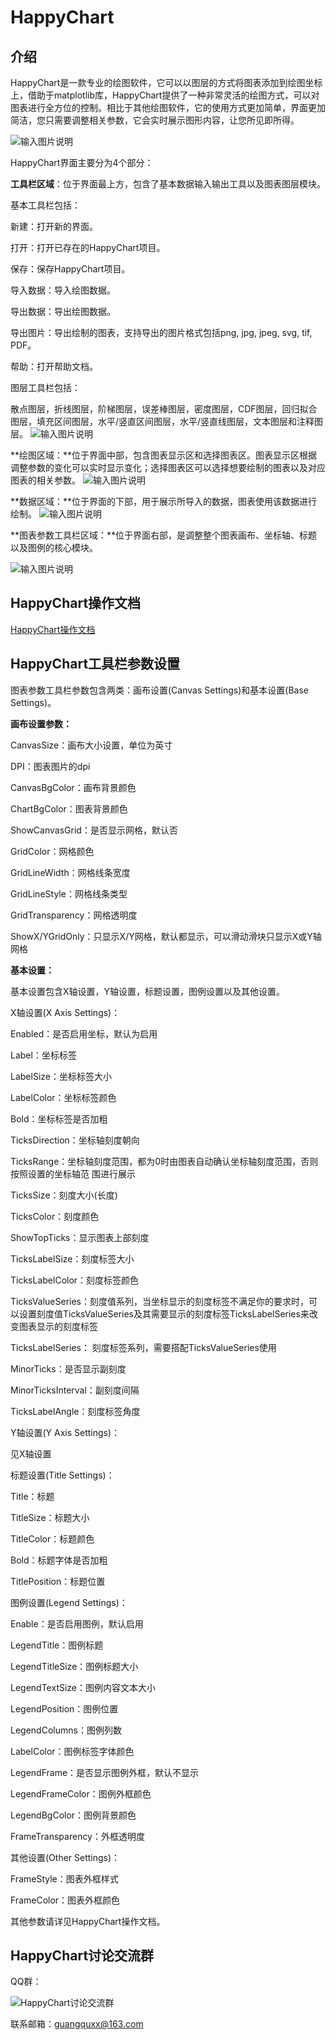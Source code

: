 # HappyChart

## 介绍

HappyChart是一款专业的绘图软件，它可以以图层的方式将图表添加到绘图坐标上，借助于matplotlib库，HappyChart提供了一种非常灵活的绘图方式，可以对图表进行全方位的控制。相比于其他绘图软件，它的使用方式更加简单，界面更加简洁，您只需要调整相关参数，它会实时展示图形内容，让您所见即所得。

![输入图片说明](images/hc0.png)

HappyChart界面主要分为4个部分：

**工具栏区域**：位于界面最上方，包含了基本数据输入输出工具以及图表图层模块。

基本工具栏包括：

新建：打开新的界面。

打开：打开已存在的HappyChart项目。

保存：保存HappyChart项目。

导入数据：导入绘图数据。

导出数据：导出绘图数据。

导出图片：导出绘制的图表，支持导出的图片格式包括png, jpg, jpeg, svg, tif, PDF。

帮助：打开帮助文档。

图层工具栏包括：

散点图层，折线图层，阶梯图层，误差棒图层，密度图层，CDF图层，回归拟合图层，填充区间图层，水平/竖直区间图层，水平/竖直线图层，文本图层和注释图层。
![输入图片说明](images/hc1.png)

**绘图区域：**位于界面中部，包含图表显示区和选择图表区。图表显示区根据调整参数的变化可以实时显示变化；选择图表区可以选择想要绘制的图表以及对应图表的相关参数。
![输入图片说明](images/hc2.png)

**数据区域：**位于界面的下部，用于展示所导入的数据，图表使用该数据进行绘制。
![输入图片说明](images/h3.png)

**图表参数工具栏区域：**位于界面右部，是调整整个图表画布、坐标轴、标题以及图例的核心模块。

![输入图片说明](images/hc4.png)


## HappyChart操作文档
[HappyChart操作文档](https://www.littlely.top/happychart-manual)


## HappyChart工具栏参数设置

图表参数工具栏参数包含两类：画布设置(Canvas Settings)和基本设置(Base Settings)。

**画布设置参数：**

CanvasSize：画布大小设置，单位为英寸

DPI：图表图片的dpi

CanvasBgColor：画布背景颜色

ChartBgColor：图表背景颜色

ShowCanvasGrid：是否显示网格，默认否

GridColor：网格颜色

GridLineWidth：网格线条宽度

GridLineStyle：网格线条类型

GridTransparency：网格透明度

ShowX/YGridOnly：只显示X/Y网格，默认都显示，可以滑动滑块只显示X或Y轴网格

**基本设置：**

基本设置包含X轴设置，Y轴设置，标题设置，图例设置以及其他设置。

X轴设置(X Axis Settings)：

Enabled：是否启用坐标，默认为启用

Label：坐标标签

LabelSize：坐标标签大小

LabelColor：坐标标签颜色

Bold：坐标标签是否加粗

TicksDirection：坐标轴刻度朝向

TicksRange：坐标轴刻度范围，都为0时由图表自动确认坐标轴刻度范围，否则按照设置的坐标轴范   围进行展示

TicksSize：刻度大小(长度)

TicksColor：刻度颜色

ShowTopTicks：显示图表上部刻度

TicksLabelSize：刻度标签大小

TicksLabelColor：刻度标签颜色

TicksValueSeries：刻度值系列，当坐标显示的刻度标签不满足你的要求时，可以设置刻度值TicksValueSeries及其需要显示的刻度标签TicksLabelSeries来改变图表显示的刻度标签

TicksLabelSeries： 刻度标签系列，需要搭配TicksValueSeries使用

MinorTicks：是否显示副刻度

MinorTicksInterval：副刻度间隔

TicksLabelAngle：刻度标签角度

Y轴设置(Y Axis Settings)：

见X轴设置

标题设置(Title Settings)：

Title：标题

TitleSize：标题大小

TitleColor：标题颜色

Bold：标题字体是否加粗

TitlePosition：标题位置

图例设置(Legend Settings)：

Enable：是否启用图例，默认启用

LegendTitle：图例标题

LegendTitleSize：图例标题大小

LegendTextSize：图例内容文本大小

LegendPosition：图例位置

LegendColumns：图例列数

LabelColor：图例标签字体颜色

LegendFrame：是否显示图例外框，默认不显示

LegendFrameColor：图例外框颜色

LegendBgColor：图例背景颜色

FrameTransparency：外框透明度

其他设置(Other Settings)：

FrameStyle：图表外框样式

FrameColor：图表外框颜色

其他参数请详见HappyChart操作文档。

## HappyChart讨论交流群

QQ群：

![HappyChart讨论交流群](images/HappyChart交流群二维码.png)

联系邮箱：guangquxx@163.com